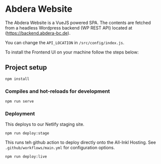 # Abdera Website

The Abdera Website is a VueJS powered SPA. The contents are fetched from a headless Wordpress backend (WP REST API) located at (https://backend.abdera-bc.de).

You can change the `API_LOCATION` in `/src/config/index.js`.

To install the Frontend UI on your machine follow the steps below:

## Project setup
```
npm install
```

### Compiles and hot-reloads for development
```
npm run serve
```
### Deployment

This deploys to our Netlify staging site.
```
npm run deploy:stage
```

This runs teh github action to deploy directly onto the All-Inkl Hosting. See `.github/workflows/main.yml` for configuration options.
```
npm run deploy:live
```
